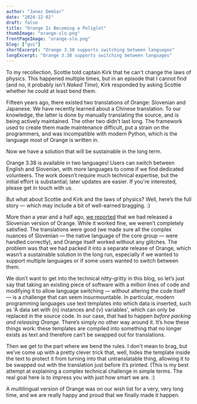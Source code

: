 ```yaml
---
author: "Janez Demšar"
date: "2024-12-02"
draft: false
title: "Orange Is Becoming a Poliglot"
thumbImage: "orange-slo.png"
frontPageImage: "orange-slo.png"
blog: ["gui"]
shortExcerpt: "Orange 3.38 supports switching between languages"
longExcerpt: "Orange 3.38 supports switching between languages"
---
```


To my recollection, Scottie told captain Kirk that he can't change the laws of physics. This happened multiple times, but in an episode that I cannot find (and no, it probably isn't *Naked Time*), Kirk responded by asking Scottie whether he could at least bend them.

Fifteen years ago, there existed two translations of Orange: Slovenian and Japanese. We have recently learned about a Chinese translation. To our knowledge, the latter is done by manually translating the source, and is being actively maintained. The other two didn't last long. The framework used to create them made maintenance difficult, put a strain on the programmers, and was incompatible with modern Python, which is the language most of Orange is written in.

Now we have a solution that will be sustainable in the long term.

Orange 3.38 is available in two languages! Users can switch between English and Slovenian, with more languages to come if we find dedicated volunteers. The work doesn’t require much technical expertise, but the initial effort is substantial; later updates are easier. If you're interested, please get in touch with us.

<WindowScreenshot src="orange-slo.png" />

But what about Scottie and Kirk and the laws of physics? Well, here’s the full story — which may include a bit of well-earned bragging. :)

More than a year and a half ago, [we reported](https://orangedatamining.com/blog/zivjo-orange/) that we had released a Slovenian version of Orange. While it worked fine, we weren’t completely satisfied. The translations were good (we made sure all the complex nuances of Slovenian — the native language of the core group — were handled correctly), and Orange itself worked without any glitches. The problem was that we had packed it into a separate release of Orange, which wasn’t a sustainable solution in the long run, especially if we wanted to support multiple languages or if some users wanted to switch between them.

We don’t want to get into the technical nitty-gritty in this blog, so let’s just say that taking an existing piece of software with a million lines of code and modifying it to allow language switching — without altering the code itself — is a challenge that can seem insurmountable. In particular, modern programming languages use text templates into which data is inserted, such as 'A data set with \{n\} instances and \{v\} variables', which can only be replaced in the source code. In our case, that had to happen *before packing and releasing Orange*. There’s simply no other way around it. It’s how these things work: these templates are compiled into something that no longer exists as text and therefore can’t be swapped out for translations.

Then we get to the part where we bend the rules. I don't mean to brag, but we’ve come up with a pretty clever trick that, well, hides the template inside the text to protect it from turning into that untranslatable thing, allowing it to be swapped out with the translation just before it’s printed. (This is my best attempt at explaining a complex technical challenge in simple terms. The real goal here is to impress you with just how smart we are. :)

A multilingual version of Orange was on our wish list for a very, very long time, and we are really happy and proud that we finally made it happen.
